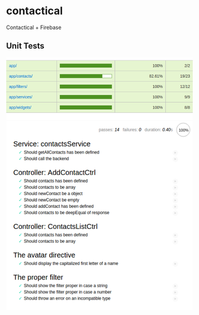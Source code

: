 # contactical
Contactical + Firebase

## Unit Tests
![alt tag](https://raw.githubusercontent.com/nicobytes/contactical/master/imgs/coverage.png)
![alt tag](https://raw.githubusercontent.com/nicobytes/contactical/master/imgs/mocha.png)
